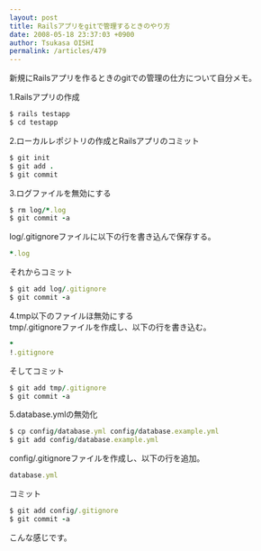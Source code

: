 ```yaml
---
layout: post
title: Railsアプリをgitで管理するときのやり方
date: 2008-05-18 23:37:03 +0900
author: Tsukasa OISHI
permalink: /articles/479
---
```



新規にRailsアプリを作るときのgitでの管理の仕方について自分メモ。  

1.Railsアプリの作成  

```ruby  
$ rails testapp  
$ cd testapp  
```  

2.ローカルレポジトリの作成とRailsアプリのコミット  

```ruby  
$ git init  
$ git add .  
$ git commit  
```  

3.ログファイルを無効にする  

```ruby  
$ rm log/*.log  
$ git commit -a  
```  

log/.gitignoreファイルに以下の行を書き込んで保存する。  

```ruby  
*.log  
```  

それからコミット  

```ruby  
$ git add log/.gitignore  
$ git commit -a  
```  

4.tmp以下のファイルほ無効にする  
tmp/.gitignoreファイルを作成し、以下の行を書き込む。  

```ruby  
*  
!.gitignore  
```  

そしてコミット  

```ruby  
$ git add tmp/.gitignore  
$ git commit -a  
```  

5.database.ymlの無効化  

```ruby  
$ cp config/database.yml config/database.example.yml  
$ git add config/database.example.yml  
```  

config/.gitignoreファイルを作成し、以下の行を追加。  

```ruby  
database.yml  
```  

コミット  

```ruby  
$ git add config/.gitignore  
$ git commit -a  
```  

こんな感じです。  

